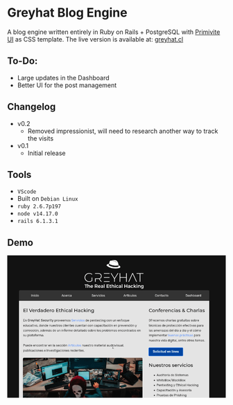 # Greyhat Blog Engine

A blog engine written entirely in Ruby on Rails + PostgreSQL with [Primivite UI](https://taniarascia.github.io/primitive/) as CSS template. The live version is available at: [greyhat.cl](http://www.greyhat.cl)

## To-Do:

- Large updates in the Dashboard
- Better UI for the post management

## Changelog

- v0.2
  - Removed impressionist, will need to research another way to track the visits
- v0.1
  - Initial release

## Tools

- `VScode`
- Built on `Debian Linux`
- `ruby 2.6.7p197`
- `node v14.17.0`
- `rails 6.1.3.1`

## Demo

![Greyhat Demo](greyhat.gif)
